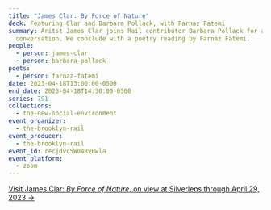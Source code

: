 ```yaml
---
title: "James Clar: By Force of Nature"
deck: Featuring Clar and Barbara Pollack, with Farnaz Fatemi
summary: Aritst James Clar joins Rail contributor Barbara Pollack for a
  conversation. We conclude with a poetry reading by Farnaz Fatemi.
people:
  - person: james-clar
  - person: barbara-pollack
poets:
  - person: farnaz-fatemi
date: 2023-04-18T13:00:00-0500
end_date: 2023-04-18T14:30:00-0500
series: 791
collections:
  - the-new-social-environment
event_organizer:
  - the-brooklyn-rail
event_producer:
  - the-brooklyn-rail
event_id: recjdvc5W04RvBwla
event_platform:
  - zoom
---
```

[V﻿isit James Clar: *By Force of Nature*, on view at Silverlens through April 29, 2023 →](https://www.silverlensgalleries.com/exhibitions/2023-03-09/by-force-of-nature)